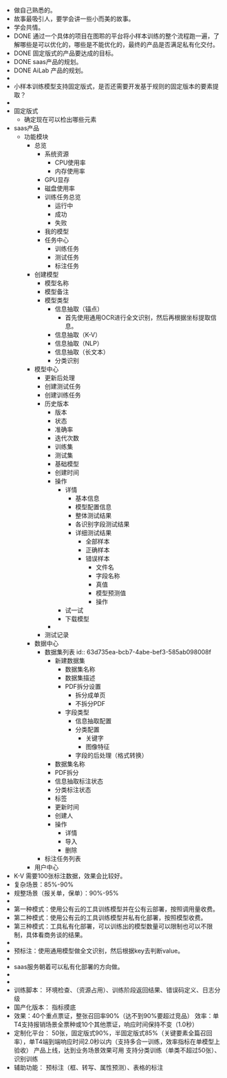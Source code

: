 - 做自己熟悉的。
- 故事最吸引人，要学会讲一些小而美的故事。
- 学会共情。
- DONE 通过一个具体的项目在图聆的平台将小样本训练的整个流程跑一遍，了解哪些是可以优化的，哪些是不能优化的，最终的产品是否满足私有化交付。
- DONE 固定版式的产品要达成的目标。
- DONE saas产品的规划。
- DONE AiLab 产品的规划。
-
- 小样本训练模型支持固定版式，是否还需要开发基于规则的固定版本的要素提取？
-
- 固定版式
	- 确定现在可以检出哪些元素
- saas产品
	- 功能模块
		- 总览
			- 系统资源
				- CPU使用率
				- 内存使用率
			- GPU显存
			- 磁盘使用率
			- 训练任务总览
				- 运行中
				- 成功
				- 失败
			- 我的模型
			- 任务中心
				- 训练任务
				- 测试任务
				- 标注任务
		- 创建模型
			- 模型名称
			- 模型备注
			- 模型类型
				- 信息抽取（锚点）
					- 首先使用通用OCR进行全文识别，然后再根据坐标提取信息。
				- 信息抽取（K-V）
				- 信息抽取（NLP）
				- 信息抽取（长文本）
				- 分类识别
		- 模型中心
			- 更新后处理
			- 创建测试任务
			- 创建训练任务
			- 历史版本
				- 版本
				- 状态
				- 准确率
				- 迭代次数
				- 训练集
				- 测试集
				- 基础模型
				- 创建时间
				- 操作
					- 详情
						- 基本信息
						- 模型配置信息
						- 整体测试结果
						- 各识别字段测试结果
						- 详细测试结果
							- 全部样本
							- 正确样本
							- 错误样本
								- 文件名
								- 字段名称
								- 真值
								- 模型预测值
								- 操作
					- 试一试
					- 下载模型
				-
			- 测试记录
		- 数据中心
			- 数据集列表
			  id:: 63d735ea-bcb7-4abe-bef3-585ab098008f
				- 新建数据集
					- 数据集名称
					- 数据集描述
					- PDF拆分设置
						- 拆分成单页
						- 不拆分PDF
					- 字段类型
						- 信息抽取配置
						- 分类配置
							- 关键字
							- 图像特征
						- 字段的后处理（格式转换）
				- 数据集名称
				- PDF拆分
				- 信息抽取标注状态
				- 分类标注状态
				- 标签
				- 更新时间
				- 创建人
				- 操作
					- 详情
					- 导入
					- 删除
			- 标注任务列表
		- 用户中心
- K-V 需要100张标注数据，效果会比较好。
- 复杂场景：85%-90%
- 规整场景（报关单，保单）：90%-95%
-
- 第一种模式：使用公有云的工具训练模型并在公有云部署，按照调用量收费。
- 第二种模式：使用公有云的工具训练模型并私有化部署，按照模型收费。
- 第三种模式：工具私有化部署，可以训练出的模型数量可以限制也可以不限制，具体看商务谈的结果。
-
- 预标注：使用通用模型做全文识别，然后根据key去判断value。
-
- saas服务朝着可以私有化部署的方向做。
-
-
- 训练脚本：
  环境检查、（资源占用）、训练阶段返回结果、错误码定义、日志分级
- 国产化版本：
  指标摸底
- 效果：40个重点票证，整张召回率90%（达不到90%要超过竞品）
  效率：单T4支持报销场景全票种或10个其他票证，响应时间保持不变（1.0秒）
- 定制化平台：
  50张，固定版式90%，半固定版式85%（关键要素全篇召回率），单T4端到端响应时间2.0秒以内（支持多合一训练，效率指标在单模型上验收）
  产品上线，达到业务场景效果可用
  支持分类训练（单类不超过50张）、识别训练
- 辅助功能：
  预标注（框、转写、属性预测）、表格的标注